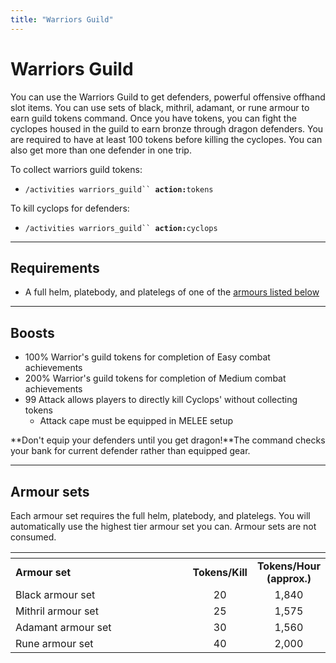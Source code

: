 ```yaml
---
title: "Warriors Guild"
---
```


# Warriors Guild

You can use the Warriors Guild to get defenders, powerful offensive offhand slot items. You can use sets of black, mithril, adamant, or rune armour to earn guild tokens command. Once you have tokens, you can fight the cyclopes housed in the guild to earn bronze through dragon defenders. You are required to have at least 100 tokens before killing the cyclopes. You can also get more than one defender in one trip.

To collect warriors guild tokens:

- `/activities warriors_guild`` `**`action:`**`tokens`

To kill cyclops for defenders:

- `/activities warriors_guild`` `**`action:`**`cyclops`

---

## Requirements

- A full helm, platebody, and platelegs of one of the [armours listed below](warriors-guild.md#armour-sets)

---

## Boosts

- 100% Warrior's guild tokens for completion of Easy combat achievements
- 200% Warrior's guild tokens for completion of Medium combat achievements
- 99 Attack allows players to directly kill Cyclops' without collecting tokens
  - Attack cape must be equipped in MELEE setup

**Don't equip your defenders until you get dragon!**The command checks your bank for current defender rather than equipped gear.

---

## Armour sets

Each armour set requires the full helm, platebody, and platelegs. You will automatically use the highest tier armour set you can. Armour sets are not consumed.

<table><thead><tr><th width="330.3333333333333"></th><th align="center"></th><th align="center"></th></tr></thead><tbody><tr><td><strong>Armour set</strong></td><td align="center"><strong>Tokens/Kill</strong></td><td align="center"><strong>Tokens/Hour (approx.)</strong></td></tr><tr><td>Black armour set </td><td align="center">20</td><td align="center">1,840</td></tr><tr><td>Mithril armour set </td><td align="center">25</td><td align="center">1,575</td></tr><tr><td>Adamant armour set </td><td align="center">30</td><td align="center">1,560</td></tr><tr><td>Rune armour set </td><td align="center">40</td><td align="center">2,000</td></tr></tbody></table>
